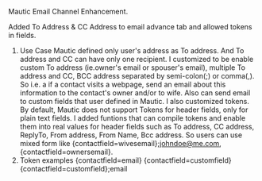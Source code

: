 Mautic Email Channel Enhancement.

Added To Address & CC Address to email advance tab and allowed tokens in fields.
1. Use Case
Mautic defined only user's address as To address. And To address and CC can have only one recipient.
I customized to be enable custom To address (ie.owner's email or spouser's email), multiple To address and CC, BCC address separated by semi-colon(;) or comma(,).
So i.e. a if a contact visits a webpage, send an email about this information to the contact's owner and/or to wife.
Also can send email to custom fields that user defined in Mautic.
I also customized tokens.
By default, Mautic does not support Tokens for header fields, only for plain text fields.
I added funtions that can compile tokens and enable them into real values for header fields such as To address, CC address, ReplyTo, From address, From Name, Bcc address.
So users can use mixed form like {contactfield=wivesemail};johndoe@me.com,{contactfield=ownersemail}.
2. Token examples
{contactfield=email}
{contactfield=customfield}
{contactfield=customfield};email
